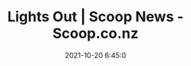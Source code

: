 ---
"title": "Lights Out | Scoop News - Scoop.co.nz"
"date": "2021-10-20 6:45:0"
"feed_name": "GOOGLENEWSMINING"
"feed_website": "https://news.google.com/search?q=mining%2Bincident&hl=en-US&gl=US&ceid=US:en"
"feed_rss": "https://news.google.com/rss/search?q=mining%2Bincident&hl=en-US&gl=US&ceid=US:en"
"link": "https://www.scoop.co.nz/stories/AK2110/S00414/lights-out.htm"
"source": "{'href': 'https://www.scoop.co.nz', 'title': 'Scoop.co.nz'}"
"file": "_posts/2021-1-1-a96d2664df710fb786c6e360af1e91aec23b3be2.md"
"accident": "0"
"drilling": "0"
"represented_by": "0"
"dead": "0"
"injured": "0"
"arrested": "0"
"place": "unknown place"
"where": "unknown site"
"causes": "unknown"
"place_uri": "unknown place"
---